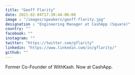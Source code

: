 ```yaml
---
title: "Geoff Flarity"
date: 2021-02-04T17:30:44-06:00
image : "/images/speakers/geoff-flarity.jpg"
designation : "Engineering Manager at CashApp (Square)"
country: ""
facebook: ""
instagram: ""
twitter: "https://twitter.com/gflarity"
linkedin: "https://www.linkedin.com/in/gflarity/"
github: ""
---
```


Former Co-Founder of WithKash. Now at CashApp. 
